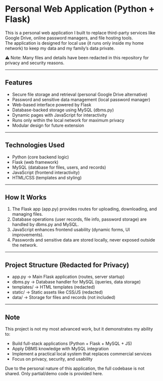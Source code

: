 # Personal Web Application (Python + Flask)

This is a personal web application I built to replace third-party services like Google Drive, online password managers, and file hosting tools.  
The application is designed for local use (it runs only inside my home network) to keep my data and my family’s data private.  

⚠️ Note: Many files and details have been redacted in this repository for privacy and security reasons.

---

## Features
- Secure file storage and retrieval (personal Google Drive alternative)  
- Password and sensitive data management (local password manager)  
- Web-based interface powered by Flask  
- Database-backed storage using MySQL (dbms.py)  
- Dynamic pages with JavaScript for interactivity  
- Runs only within the local network for maximum privacy  
- Modular design for future extension  

---

## Technologies Used
- Python (core backend logic)  
- Flask (web framework)  
- MySQL (database for files, users, and records)  
- JavaScript (frontend interactivity)  
- HTML/CSS (templates and styling)  

---

## How It Works
1. The Flask app (app.py) provides routes for uploading, downloading, and managing files.  
2. Database operations (user records, file info, password storage) are handled by dbms.py and MySQL.  
3. JavaScript enhances frontend usability (dynamic forms, UI improvements).  
4. Passwords and sensitive data are stored locally, never exposed outside the network.  

---

## Project Structure (Redacted for Privacy)
- app.py → Main Flask application (routes, server startup)  
- dbms.py → Database handler for MySQL (queries, data storage)  
- templates/ → HTML templates (redacted)  
- static/ → Static assets like CSS/JS (redacted)  
- data/ → Storage for files and records (not included)  

---

## Note
This project is not my most advanced work, but it demonstrates my ability to:  
- Build full-stack applications (Python + Flask + MySQL + JS)  
- Apply DBMS knowledge with MySQL integration  
- Implement a practical local system that replaces commercial services  
- Focus on privacy, security, and usability  

Due to the personal nature of this application, the full codebase is not shared. Only partial/demo code is provided here.
